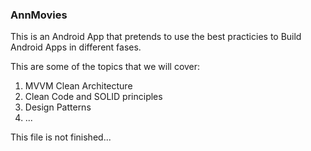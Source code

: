 ### AnnMovies

This is an Android App that pretends to use the best practicies to Build Android Apps in different fases.

This are some of the topics that we will cover:

1. MVVM Clean Architecture
2. Clean Code and SOLID principles
3. Design Patterns
4. ...


This file is not finished...
